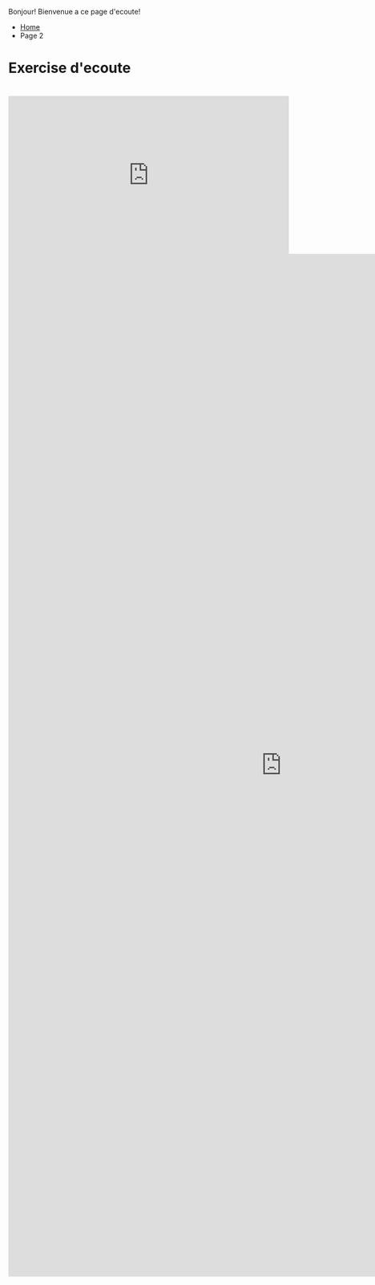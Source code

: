 <p>Bonjour! Bienvenue a ce page d'ecoute!</p>


<ul class="breadcrumb">
  <li><a href="index.html">Home</a></li>
  <li>Page 2</li>
</ul>
<h1>Exercise d'ecoute<h1>

<iframe width="560" height="315" src="https://www.youtube.com/embed/6TpyRE_juyA" frameborder="0" gesture="media" allow="encrypted-media" allowfullscreen></iframe>
<iframe src="https://h5p.org/h5p/embed/153812" width="1090" height="2040" frameborder="0" allowfullscreen="allowfullscreen"></iframe><script src="https://h5p.org/sites/all/modules/h5p/library/js/h5p-resizer.js" charset="UTF-8"></script>

<p>
<a style="float:left;"href="page1.html>Back to Videos</a>
<a style="float:right;"href="exercise2.html>Continue to exercise 3</a>
</p>
<div style="clear:both;"></div>
